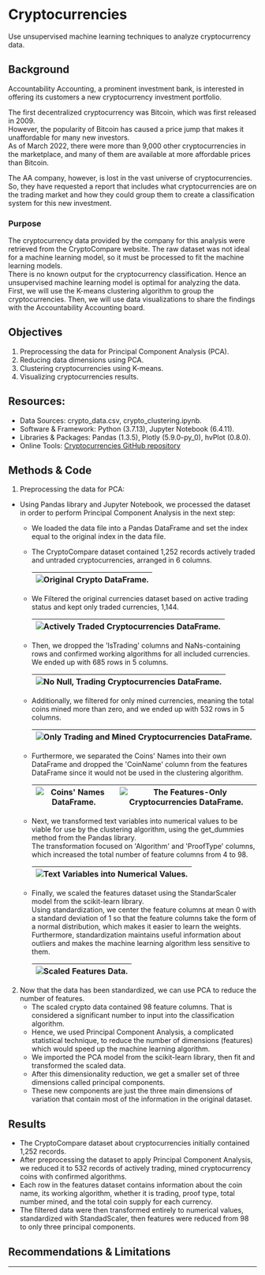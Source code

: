 # Cryptocurrencies
Use unsupervised machine learning techniques to analyze cryptocurrency data.

## Background

Accountability Accounting, a prominent investment bank, is interested in offering its customers a new cryptocurrency investment portfolio. <br>

The first decentralized cryptocurrency was Bitcoin, which was first released in 2009. <br>
However, the popularity of Bitcoin has caused a price jump that makes it unaffordable for many new investors. <br>
As of March 2022, there were more than 9,000 other cryptocurrencies in the marketplace, and many of them are available at more affordable prices than Bitcoin.<br>

The AA company, however, is lost in the vast universe of cryptocurrencies. So, they have requested a report that includes what cryptocurrencies are on the trading market and how they could group them to create a classification system for this new investment. <br>


### Purpose
The cryptocurrency data provided by the company for this analysis were retrieved from the CryptoCompare website. The raw dataset was not ideal for a machine learning model, so it must be processed to fit the machine learning models. <br>
There is no known output for the cryptocurrency classification. Hence an unsupervised machine learning model is optimal for analyzing the data. <br>
First, we will use the K-means clustering algorithm to group the cryptocurrencies. Then, we will use data visualizations to share the findings with the Accountability Accounting board. 


## Objectives
1. Preprocessing the data for Principal Component Analysis (PCA).
2. Reducing data dimensions using PCA.
3. Clustering cryptocurrencies using K-means.
4. Visualizing cryptocurrencies results. 



## Resources: 
- Data Sources: crypto_data.csv, crypto_clustering.ipynb.
- Software & Framework: Python (3.7.13), Jupyter Notebook (6.4.11).
- Libraries & Packages: Pandas (1.3.5), Plotly (5.9.0-py_0), hvPlot (0.8.0).
- Online Tools: [Cryptocurrencies GitHub repository](https://github.com/Magzzie/Cryptocurrencies)


## Methods & Code

1. Preprocessing the data for PCA:
- Using Pandas library and Jupyter Notebook, we processed the dataset in order to perform Principal Component Analysis in the next step:
    - We loaded the data file into a Pandas DataFrame and set the index equal to the original index in the data file. 
    - The CryptoCompare dataset contained 1,252 records actively traded and untraded cryptocurrencies, arranged in 6 columns. <br>
    
        |![Original Crypto DataFrame.](./Images/crypto_original_df.png)|
        |-|
    
    - We Filtered the original currencies dataset based on active trading status and kept only traded currencies, 1,144. <br>
    
        |![Actively Traded Cryptocurrencies DataFrame.](./Images/crypto_traded_df.png)|
        |-|
    
    - Then, we dropped the 'IsTrading' columns and NaNs-containing rows and confirmed working algorithms for all included currencies. We ended up with 685 rows in 5 columns. <br>
    
        |![No Null, Trading Cryptocurrencies DataFrame.](./Images/traded_nonull_df.png)|
        |-|
    
    - Additionally, we filtered for only mined currencies, meaning the total coins mined more than zero, and we ended up with 532 rows in 5 columns. <br>
    
        |![Only Trading and Mined Cryptocurrencies DataFrame.](./Images/mined_traded_df.png)|
        |-|
    
    - Furthermore, we separated the Coins' Names into their own DataFrame and dropped the 'CoinName' column from the features DataFrame since it would not be used in the clustering algorithm.<br>  
      
        |![Coins' Names DataFrame.](./Images/coin_name_df.png)| ![The Features-Only Cryptocurrencies DataFrame.](./Images/mt_features_df.png) |
        |-|-|
    
    
    
    
    
    
    - Next, we transformed text variables into numerical values to be viable for use by the clustering algorithm, using the get_dummies method from the Pandas library.<br> The transformation focused on 'Algorithm' and 'ProofType' columns, which increased the total number of feature columns from 4 to 98. <br>
    
        |![Text Variables into Numerical Values.](./Images/X_dataframe.png)|
        |-|
    
    - Finally, we scaled the features dataset using the StandarScaler model from the scikit-learn library. <br> Using standardization, we center the feature columns at mean 0 with a standard deviation of 1 so that the feature columns take the form of a normal distribution, which makes it easier to learn the weights. <br>Furthermore, standardization maintains useful information about outliers and makes the machine learning algorithm less sensitive to them.<br>
    
        |![Scaled Features Data.](./Images/X_scaled.png)|
        |-|
        
2. Now that the data has been standardized, we can use PCA to reduce the number of features.
    - The scaled crypto data contained 98 feature columns. That is considered a significant number to input into the classification algorithm. 
    - Hence, we used Principal Component Analysis, a complicated statistical technique, to reduce the number of dimensions (features) which would speed up the machine learning algorithm. 
    - We imported the PCA model from the scikit-learn library, then fit and transformed the scaled data. 
    - After this dimensionality reduction, we get a smaller set of three dimensions called principal components. 
    - These new components are just the three main dimensions of variation that contain most of the information in the original dataset.






## Results 

- The CryptoCompare dataset about cryptocurrencies initially contained 1,252 records. 
- After preprocessing the dataset to apply Principal Component Analysis, we reduced it to 532 records of actively trading, mined cryptocurrency coins with confirmed algorithms. 
- Each row in the features dataset contains information about the coin name, its working algorithm, whether it is trading, proof type, total number mined, and the total coin supply for each currency. 
- The filtered data were then transformed entirely to numerical values, standardized with StandadScaler, then features were reduced from 98 to only three principal components. 










## Recommendations & Limitations






---
